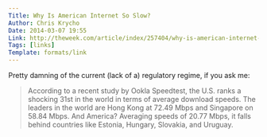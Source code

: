 ```yaml
---
Title: Why Is American Internet So Slow?
Author: Chris Krycho
Date: 2014-03-07 19:55
Link: http://theweek.com/article/index/257404/why-is-american-internet-so-slow
Tags: [links]
Template: formats/link
---
```


Pretty damning of the current (lack of a) regulatory regime, if you ask me:

> According to a recent study by Ookla Speedtest, the U.S. ranks a shocking 31st
> in the world in terms of average download speeds. The leaders in the world are
> Hong Kong at 72.49 Mbps and Singapore on 58.84 Mbps. And America? Averaging
> speeds of 20.77 Mbps, it falls behind countries like Estonia, Hungary,
> Slovakia, and Uruguay.
